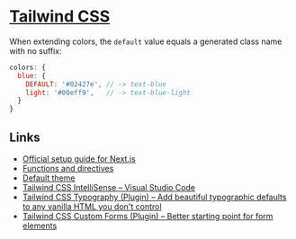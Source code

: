 # [Tailwind CSS](https://tailwindcss.com/)

When extending colors, the `default` value equals a generated class name with no suffix:

```javascript
colors: {
  blue: {
    DEFAULT: '#02427e', // -> text-blue
    light: '#00eff9',   // -> text-blue-light
  }
}
```

## Links

* [Official setup guide for Next.js](https://tailwindcss.com/docs/guides/nextjs)
* [Functions and directives](https://tailwindcss.com/docs/functions-and-directives)
* [Default theme](https://github.com/tailwindlabs/tailwindcss/blob/master/stubs/defaultConfig.stub.js)
* [Tailwind CSS IntelliSense – Visual Studio Code](https://marketplace.visualstudio.com/items?itemName=bradlc.vscode-tailwindcss)
* [Tailwind CSS Typography (Plugin) – Add beautiful typographic defaults to any vanilla HTML you don't control](https://github.com/tailwindlabs/tailwindcss-typography)
* [Tailwind CSS Custom Forms (Plugin) – Better starting point for form elements](https://github.com/tailwindlabs/tailwindcss-custom-forms)
